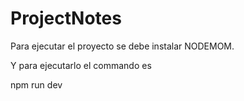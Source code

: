 # ProjectNotes
Para ejecutar el proyecto se debe instalar NODEMOM.

Y para ejecutarlo el commando es

npm run dev

